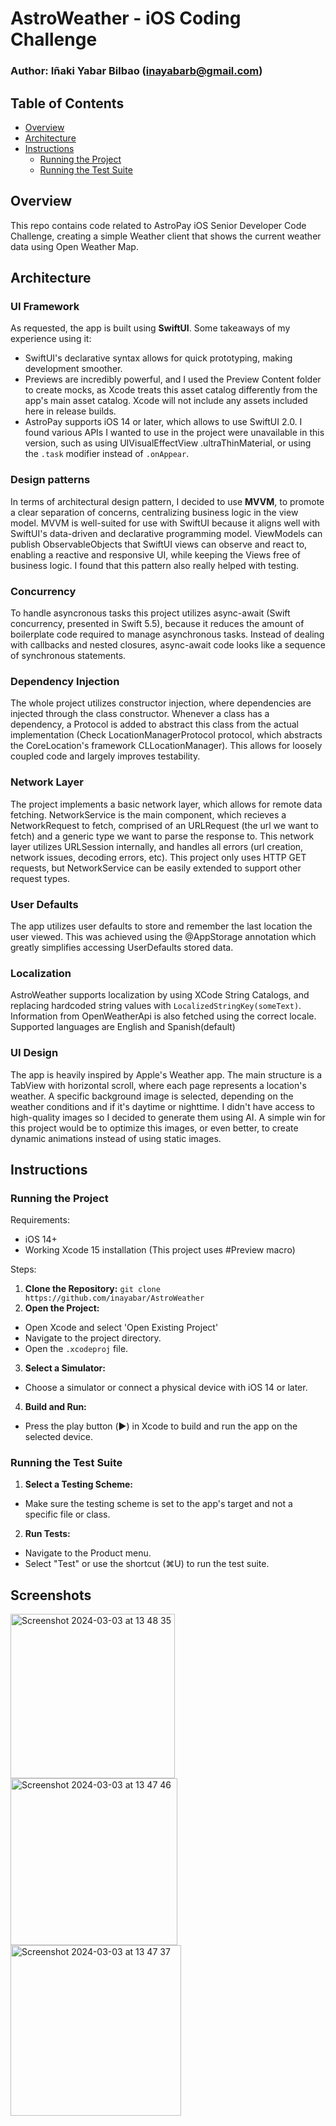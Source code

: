 # AstroWeather - iOS Coding Challenge

### Author: Iñaki Yabar Bilbao (inayabarb@gmail.com)

## Table of Contents

- [Overview](#overview)
- [Architecture](#architecture)
- [Instructions](#instructions)
  - [Running the Project](#running-the-project)
  - [Running the Test Suite](#running-the-test-suite)


## Overview

This repo contains code related to AstroPay iOS Senior Developer Code Challenge, creating a simple Weather client that shows the current weather
data using Open Weather Map.

## Architecture 

### UI Framework
As requested, the app is built using **SwiftUI**. Some takeaways of my experience using it:
- SwiftUI's declarative syntax allows for quick prototyping, making development smoother. 
- Previews are incredibly powerful, and I used the Preview Content folder to create mocks, as Xcode treats this asset catalog differently from the app's main asset catalog. Xcode will not include any assets included here in release builds.
- AstroPay supports iOS 14 or later, which allows to use SwiftUI 2.0. I found various APIs I wanted to use in the project were unavailable in this version, such as using UIVisualEffectView .ultraThinMaterial, or using the `.task` modifier instead of `.onAppear`. 

### Design patterns
In terms of architectural design pattern, I decided to use **MVVM**, to promote a clear separation of concerns, centralizing business logic in the view model. MVVM is well-suited for use with SwiftUI because it aligns well with SwiftUI's data-driven and declarative programming model. ViewModels can publish ObservableObjects that SwiftUI views can observe and react to, enabling a reactive and responsive UI, while keeping the Views free of business logic. I found that this pattern also really helped with testing.

### Concurrency 
To handle asyncronous tasks this project utilizes async-await (Swift concurrency, presented in Swift 5.5), because it reduces the amount of boilerplate code required to manage asynchronous tasks. Instead of dealing with callbacks and nested closures, async-await code looks like a sequence of synchronous statements. 

### Dependency Injection
The whole project utilizes constructor injection, where dependencies are injected through the class constructor. Whenever a class has a dependency, a Protocol is added to abstract this class from the actual implementation (Check LocationManagerProtocol protocol, which abstracts the CoreLocation's framework CLLocationManager). This allows for loosely coupled code and largely improves testability. 

### Network Layer
The project implements a basic network layer, which allows for remote data fetching. NetworkService is the main component, which recieves a NetworkRequest to fetch, comprised of an URLRequest (the url we want to fetch) and a generic type we want to parse the response to. This network layer utilizes URLSession internally, and handles all errors (url creation, network issues, decoding errors, etc). This project only uses HTTP GET requests, but NetworkService can be easily extended to support other request types.

### User Defaults
The app utilizes user defaults to store and remember the last location the user viewed. This was achieved using the @AppStorage annotation which greatly simplifies accessing UserDefaults stored data.

### Localization
AstroWeather supports localization by using XCode String Catalogs, and replacing hardcoded string values with `LocalizedStringKey(someText)`. Information from OpenWeatherApi is also fetched using the correct locale. Supported languages are English and Spanish(default)

### UI Design
The app is heavily inspired by Apple's Weather app. The main structure is a TabView with horizontal scroll, where each page represents a location's weather. A specific background image is selected, depending on the weather conditions and if it's daytime or nighttime. I didn't have access to high-quality images so I decided to generate them using AI. A simple win for this project would be to optimize this images, or even better, to create dynamic animations instead of using static images.

## Instructions

### Running the Project

Requirements:
- iOS 14+
- Working Xcode 15 installation (This project uses #Preview macro)

Steps:
1. **Clone the Repository:** ```git clone https://github.com/inayabar/AstroWeather```
2. **Open the Project:**
- Open Xcode and select 'Open Existing Project'
- Navigate to the project directory.
- Open the `.xcodeproj` file.
3. **Select a Simulator:**
- Choose a simulator or connect a physical device with iOS 14 or later.

4. **Build and Run:**
- Press the play button (▶️) in Xcode to build and run the app on the selected device.

### Running the Test Suite

1. **Select a Testing Scheme:**
- Make sure the testing scheme is set to the app's target and not a specific file or class.

2. **Run Tests:**
- Navigate to the Product menu.
- Select "Test" or use the shortcut (⌘U) to run the test suite.


## Screenshots
<img width="263" alt="Screenshot 2024-03-03 at 13 48 35" src="https://github.com/inayabar/AstroWeather/assets/21232834/91471594-e75e-4125-881d-e4947c8d1d22">
<img width="267" alt="Screenshot 2024-03-03 at 13 47 46" src="https://github.com/inayabar/AstroWeather/assets/21232834/8a6413cf-47bb-41bd-9676-5fb9978a1407">
<img width="273" alt="Screenshot 2024-03-03 at 13 47 37" src="https://github.com/inayabar/AstroWeather/assets/21232834/17279066-fab8-4923-bf28-7de2f930c703">
